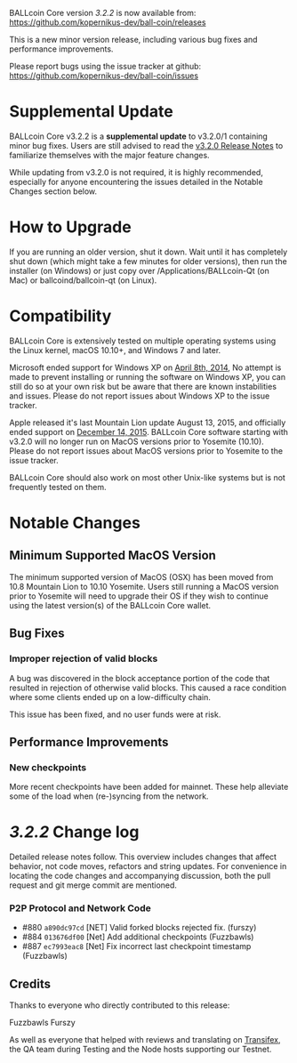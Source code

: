 BALLcoin Core version *3.2.2* is now available from:  <https://github.com/kopernikus-dev/ball-coin/releases>

This is a new minor version release, including various bug fixes and performance improvements.

Please report bugs using the issue tracker at github: <https://github.com/kopernikus-dev/ball-coin/issues>


Supplemental Update
==============

BALLcoin Core v3.2.2 is a **supplemental update** to v3.2.0/1 containing minor bug fixes. Users are still advised to read the [v3.2.0 Release Notes](https://github.com/Kopernikus-dev/ball-coin/blob/master/doc/release-notes/release-notes-3.2.0.md) to familiarize themselves with the major feature changes.

While updating from v3.2.0 is not required, it is highly recommended, especially for anyone encountering the issues detailed in the Notable Changes section below.

How to Upgrade
==============

If you are running an older version, shut it down. Wait until it has completely shut down (which might take a few minutes for older versions), then run the installer (on Windows) or just copy over /Applications/BALLcoin-Qt (on Mac) or ballcoind/ballcoin-qt (on Linux).


Compatibility
==============

BALLcoin Core is extensively tested on multiple operating systems using the Linux kernel, macOS 10.10+, and Windows 7 and later.

Microsoft ended support for Windows XP on [April 8th, 2014](https://www.microsoft.com/en-us/WindowsForBusiness/end-of-xp-support), No attempt is made to prevent installing or running the software on Windows XP, you can still do so at your own risk but be aware that there are known instabilities and issues. Please do not report issues about Windows XP to the issue tracker.

Apple released it's last Mountain Lion update August 13, 2015, and officially ended support on [December 14, 2015](http://news.fnal.gov/2015/10/mac-os-x-mountain-lion-10-8-end-of-life-december-14/). BALLcoin Core software starting with v3.2.0 will no longer run on MacOS versions prior to Yosemite (10.10). Please do not report issues about MacOS versions prior to Yosemite to the issue tracker.

BALLcoin Core should also work on most other Unix-like systems but is not frequently tested on them.

 
Notable Changes
==============

Minimum Supported MacOS Version
------

The minimum supported version of MacOS (OSX) has been moved from 10.8 Mountain Lion to 10.10 Yosemite. Users still running a MacOS version prior to Yosemite will need to upgrade their OS if they wish to continue using the latest version(s) of the BALLcoin Core wallet.

Bug Fixes
------

### Improper rejection of valid blocks

A bug was discovered in the block acceptance portion of the code that resulted in rejection of otherwise valid blocks. This caused a race condition where some clients ended up on a low-difficulty chain.

This issue has been fixed, and no user funds were at risk.


Performance Improvements
------

### New checkpoints

More recent checkpoints have been added for mainnet. These help alleviate some of the load when (re-)syncing from the network.

*3.2.2* Change log
==============

Detailed release notes follow. This overview includes changes that affect behavior, not code moves, refactors and string updates. For convenience in locating the code changes and accompanying discussion, both the pull request and git merge commit are mentioned.

### P2P Protocol and Network Code
 - #880 `a890dc97cd` [NET] Valid forked blocks rejected fix. (furszy)
 - #884 `013676df00` [Net] Add additional checkpoints (Fuzzbawls)
 - #887 `ec7993eac8` [Net] Fix incorrect last checkpoint timestamp (Fuzzbawls)



## Credits

Thanks to everyone who directly contributed to this release:

Fuzzbawls
Furszy

As well as everyone that helped with reviews and translating on [Transifex](https://www.transifex.com/projects/p/ballcoin-project-translations/), the QA team during Testing and the Node hosts supporting our Testnet.
